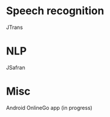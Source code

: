 <!---
.. link: 
.. description: 
.. tags: 
.. date: 2013/05/24 17:25:15
.. title: Software
.. slug: softs
-->

Speech recognition
==================
JTrans

NLP
===
JSafran

Misc
====
Android OnlineGo app (in progress)
